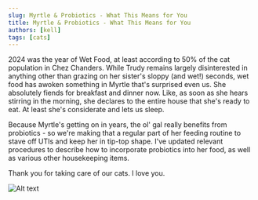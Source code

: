 ```yaml
---
slug: Myrtle & Probiotics - What This Means for You
title: Myrtle & Probiotics - What This Means for You
authors: [kell]
tags: [cats]
---
```


2024 was the year of Wet Food, at least according to 50% of the cat population in Chez Chanders. While Trudy remains largely disinterested in anything other than grazing on her sister's sloppy (and wet!) seconds, wet food has awoken something in Myrtle that's surprised even us. She absolutely fiends for breakfast and dinner now. Like, as soon as she hears stirring in the morning, she declares to the entire house that she's ready to eat. At least she's considerate and lets us sleep.

Because Myrtle's getting on in years, the ol' gal really benefits from probiotics - so we're making that a regular part of her feeding routine to stave off UTIs and keep her in tip-top shape. I've updated relevant procedures to describe how to incorporate probiotics into her food, as well as various other housekeeping items.

Thank you for taking care of our cats. I love you.

![Alt text](/img/myrtle-11-27.jpg)